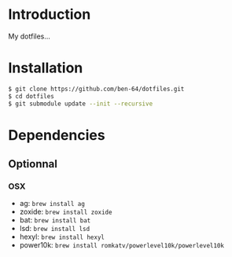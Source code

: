 # Introduction

My dotfiles...

# Installation

```bash
$ git clone https://github.com/ben-64/dotfiles.git
$ cd dotfiles
$ git submodule update --init --recursive
```

# Dependencies

## Optionnal

### OSX

- ag: `brew install ag`
- zoxide: `brew install zoxide`
- bat: `brew install bat`
- lsd: `brew install lsd`
- hexyl: `brew install hexyl`
- power10k: `brew install romkatv/powerlevel10k/powerlevel10k`
